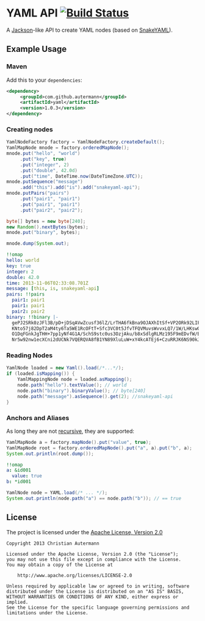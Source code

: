# YAML API [![Build Status](https://travis-ci.org/autermann/yaml.png?branch=master)](https://travis-ci.org/autermann/yaml)

A [Jackson][jackson]-like API to create YAML nodes (based on [SnakeYAML][snakeyaml]).

## Example Usage

### Maven

Add this to your `dependencies`:
```xml
<dependency>
     <groupId>com.github.autermann</groupId>
     <artifactId>yaml</artifactId>
     <version>1.0.3</version>
</dependency>
```

### Creating nodes
```java
YamlNodeFactory factory = YamlNodeFactory.createDefault();
YamlMapNode mnode = factory.orderedMapNode();
mnode.put("hello", "world")
     .put("key", true)
     .put("integer", 2)
     .put("double", 42.0d)
     .put("time", DateTime.now(DateTimeZone.UTC));
mnode.putSequence("message")
     .add("this").add("is").add("snakeyaml-api");
mnode.putPairs("pairs")
     .put("pair1", "pair1")
     .put("pair1", "pair1")
     .put("pair2", "pair2");

byte[] bytes = new byte[240];
new Random().nextBytes(bytes);
mnode.put("binary", bytes);

mnode.dump(System.out);
```

```yaml
!!omap
hello: world
key: true
integer: 2
double: 42.0
time: 2013-11-06T02:33:08.701Z
message: [this, is, snakeyaml-api]
pairs: !!pairs
  pair1: pair1
  pair1: pair1
  pair2: pair2
binary: !!binary |-
  gePJ2SRk0zJFl3B/pD+jDSqAVwZcusf36lZ/LrTHA6fkBna9OJAXhItSf+VP2ORk92LIF2ldTAFFZaUu
  KNto57j82DpT2aM4ty6Ta5WE1RcOFtT+Sfc3VC0t5JfvTFQVMuvsWvvxLQ7/1W/LHKswQbWb7dwsGgYs
  O1DqFGnkJgTHH+7pp1yNf4G1A/SchS9stc0us3OzjAku/b8xSdlgRLMz195F9mEDvfW/BGTvQLjbSSIZ
  Nr5w92nw1ecXCni2dUCNk7VQERQVA8fB1YN89XluLuW+xY4kcATEj6+CzuRRJK6NS90kJ1SmM6/mDOu3
```

### Reading Nodes
```java
YamlNode loaded = new Yaml().load(/*...*/);
if (loaded.isMapping()) {
    YamlMappingNode node = loaded.asMapping();
    node.path("hello").textValue(); // world
    node.path("binary").binaryValue(); // byte[240]
    node.path("message").asSequence().get(2); //snakeyaml-api
}
```

### Anchors and Aliases
As long they are not  [recursive][failingTest], they are supported:
```java
YamlMapNode a = factory.mapNode().put("value", true);
YamlMapNode root = factory.orderedMapNode().put("a", a).put("b", a);
System.out.println(root.dump());
```
```yaml
!!omap
a: &id001
  value: true
b: *id001
```
```java
YamlNode node = YAML.load(/* ... */);
System.out.println(node.path("a") == node.path("b")); // == true
```
[failingTest]: https://github.com/autermann/yaml/blob/master/src/test/java/com/github/autermann/yaml/YamlReferenceTest.java#L55

## License
The project is licensed under the [Apache License, Version 2.0][apache]
```
Copyright 2013 Christian Autermann

Licensed under the Apache License, Version 2.0 (the "License");
you may not use this file except in compliance with the License.
You may obtain a copy of the License at

    http://www.apache.org/licenses/LICENSE-2.0

Unless required by applicable law or agreed to in writing, software
distributed under the License is distributed on an "AS IS" BASIS,
WITHOUT WARRANTIES OR CONDITIONS OF ANY KIND, either express or implied.
See the License for the specific language governing permissions and
limitations under the License.
```

[apache]: http://www.apache.org/licenses/LICENSE-2.0 "Apache License, Version 2.0"
[jackson]: http://jackson.codehaus.org/ "Jackson"
[snakeyaml]: https://code.google.com/p/snakeyaml/ "SnakeYAML"
